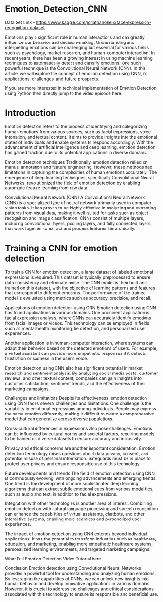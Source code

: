 # Emotion_Detection_CNN

Data Set Link - https://www.kaggle.com/jonathanoheix/face-expression-recognition-dataset



Emotions play a significant role in human interactions and can greatly influence our behavior and decision-making. Understanding and interpreting emotions can be challenging but essential for various fields such as psychology, market research, and human-computer interaction. In recent years, there has been a growing interest in using machine learning techniques to automatically detect and classify emotions. One such powerful technique is the Convolutional Neural Network (CNN). In this article, we will explore the concept of emotion detection using CNN, its applications, challenges, and future prospects.

If you are more interested in technical implementation of Emotion Detection using Python then directly jump to the video episode here.

# Introduction
Emotion detection refers to the process of identifying and categorizing human emotions from various sources, such as facial expressions, voice intonation, and textual content. It aims to provide insights into the emotional states of individuals and enable systems to respond accordingly. With the advancement of artificial intelligence and deep learning, emotion detection has gained traction due to its potential applications in diverse domains.

Emotion detection techniques
Traditionally, emotion detection relied on manual annotation and feature engineering. However, these methods had limitations in capturing the complexities of human emotions accurately. The emergence of deep learning techniques, specifically Convolutional Neural Networks, revolutionized the field of emotion detection by enabling automatic feature learning from raw data.

Convolutional Neural Network (CNN)
A Convolutional Neural Network (CNN) is a specialized type of neural network primarily used in computer vision tasks. It has proven to be highly effective in analyzing and extracting patterns from visual data, making it well-suited for tasks such as object recognition and image classification. CNNs consist of multiple layers, including convolutional layers, pooling layers, and fully connected layers, that work together to extract and process features hierarchically.

# Training a CNN for emotion detection
To train a CNN for emotion detection, a large dataset of labeled emotional expressions is required. This dataset is typically preprocessed to ensure data consistency and eliminate noise. The CNN model is then built and trained on this dataset, with the objective of learning patterns and features that correspond to different emotions. The performance of the trained model is evaluated using metrics such as accuracy, precision, and recall.

Applications of emotion detection using CNN
Emotion detection using CNN has found applications in various domains. One prominent application is facial expression analysis, where CNNs can accurately identify emotions from facial images or videos. This technology can be employed in fields such as mental health monitoring, lie detection, and personalized user experiences.

Another application is in human-computer interaction, where systems can adapt their behavior based on the detected emotions of users. For example, a virtual assistant can provide more empathetic responses if it detects frustration or sadness in the user’s voice.

Emotion detection using CNN also has significant potential in market research and sentiment analysis. By analyzing social media posts, customer reviews, and other textual content, companies can gain insights into customer satisfaction, sentiment trends, and the effectiveness of their marketing campaigns.

Challenges and limitations
Despite its effectiveness, emotion detection using CNN faces several challenges and limitations. One challenge is the variability in emotional expressions among individuals. People may express the same emotion differently, making it difficult to create a comprehensive model that can generalize across diverse populations.

Cross-cultural differences in expressions also pose challenges. Emotions can be influenced by cultural norms and societal factors, requiring models to be trained on diverse datasets to ensure accuracy and inclusivity.

Privacy and ethical concerns are another important consideration. Emotion detection technology raises questions about data privacy, consent, and potential misuse of personal information. Safeguards must be in place to protect user privacy and ensure responsible use of this technology.

Future developments and trends
The field of emotion detection using CNN is continuously evolving, with ongoing advancements and emerging trends. One trend is the development of more sophisticated deep learning algorithms that can extract subtle emotional cues from various modalities, such as audio and text, in addition to facial expressions.

Integration with other technologies is another area of interest. Combining emotion detection with natural language processing and speech recognition can enhance the capabilities of virtual assistants, chatbots, and other interactive systems, enabling more seamless and personalized user experiences.

The impact of emotion detection using CNN extends beyond individual applications. It has the potential to transform industries such as healthcare, education, and marketing, enabling more empathetic healthcare systems, personalized learning environments, and targeted marketing campaigns.

What Full Emotion Detection Video Tutorial here



Conclusion
Emotion detection using Convolutional Neural Networks provides a powerful tool for understanding and analyzing human emotions. By leveraging the capabilities of CNNs, we can unlock new insights into human behavior and develop innovative applications in various domains. However, it is crucial to address the challenges and ethical considerations associated with this technology to ensure its responsible and beneficial use.